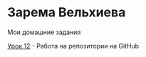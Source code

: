 

# Зарема Вельхиева
Мои домашние задания

[Урок 12](https://velhieva.github.io/lesson_12/ "Моя готовая домашка") - Работа на репозитории на GitHub
